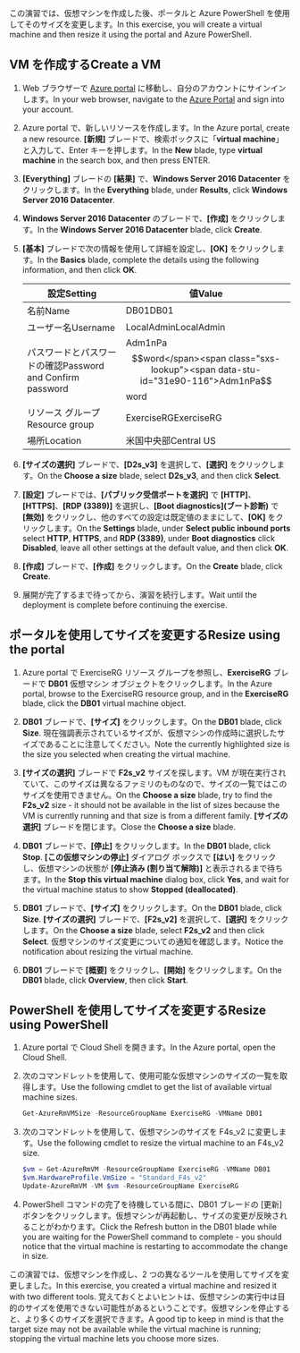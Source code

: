 <span data-ttu-id="31e90-101">この演習では、仮想マシンを作成した後、ポータルと Azure PowerShell を使用してそのサイズを変更します。</span><span class="sxs-lookup"><span data-stu-id="31e90-101">In this exercise, you will create a virtual machine and then resize it using the portal and Azure PowerShell.</span></span>

## <a name="create-a-vm"></a><span data-ttu-id="31e90-102">VM を作成する</span><span class="sxs-lookup"><span data-stu-id="31e90-102">Create a VM</span></span>

1. <span data-ttu-id="31e90-103">Web ブラウザーで [Azure portal](https://portal.azure.com?azure-portal=true) に移動し、自分のアカウントにサインインします。</span><span class="sxs-lookup"><span data-stu-id="31e90-103">In your web browser, navigate to the [Azure Portal](https://portal.azure.com?azure-portal=true) and sign into your account.</span></span>

1. <span data-ttu-id="31e90-104">Azure portal で、新しいリソースを作成します。</span><span class="sxs-lookup"><span data-stu-id="31e90-104">In the Azure portal, create a new resource.</span></span> <span data-ttu-id="31e90-105">**[新規]** ブレードで、検索ボックスに「**virtual machine**」と入力して、Enter キーを押します。</span><span class="sxs-lookup"><span data-stu-id="31e90-105">In the **New** blade, type **virtual machine** in the search box, and then press ENTER.</span></span>

1. <span data-ttu-id="31e90-106">**[Everything]** ブレードの **[結果]** で、**Windows Server 2016 Datacenter** をクリックします。</span><span class="sxs-lookup"><span data-stu-id="31e90-106">In the **Everything** blade, under **Results**, click **Windows Server 2016 Datacenter**.</span></span>

1. <span data-ttu-id="31e90-107">**Windows Server 2016 Datacenter** のブレードで、**[作成]** をクリックします。</span><span class="sxs-lookup"><span data-stu-id="31e90-107">In the **Windows Server 2016 Datacenter** blade, click **Create**.</span></span>

1. <span data-ttu-id="31e90-108">**[基本]** ブレードで次の情報を使用して詳細を設定し、**[OK]** をクリックします。</span><span class="sxs-lookup"><span data-stu-id="31e90-108">In the **Basics** blade, complete the details using the following information, and then click **OK**.</span></span>

    |<span data-ttu-id="31e90-109">設定</span><span class="sxs-lookup"><span data-stu-id="31e90-109">Setting</span></span>|<span data-ttu-id="31e90-110">値</span><span class="sxs-lookup"><span data-stu-id="31e90-110">Value</span></span>|
    |---|---|
    |<span data-ttu-id="31e90-111">名前</span><span class="sxs-lookup"><span data-stu-id="31e90-111">Name</span></span>|<span data-ttu-id="31e90-112">DB01</span><span class="sxs-lookup"><span data-stu-id="31e90-112">DB01</span></span>|
    |<span data-ttu-id="31e90-113">ユーザー名</span><span class="sxs-lookup"><span data-stu-id="31e90-113">Username</span></span>|<span data-ttu-id="31e90-114">LocalAdmin</span><span class="sxs-lookup"><span data-stu-id="31e90-114">LocalAdmin</span></span>|
    |<span data-ttu-id="31e90-115">パスワードとパスワードの確認</span><span class="sxs-lookup"><span data-stu-id="31e90-115">Password and Confirm password</span></span>|<span data-ttu-id="31e90-116">Adm1nPa$$word</span><span class="sxs-lookup"><span data-stu-id="31e90-116">Adm1nPa$$word</span></span>|
    |<span data-ttu-id="31e90-117">リソース グループ</span><span class="sxs-lookup"><span data-stu-id="31e90-117">Resource group</span></span>|<span data-ttu-id="31e90-118">ExerciseRG</span><span class="sxs-lookup"><span data-stu-id="31e90-118">ExerciseRG</span></span>|
    |<span data-ttu-id="31e90-119">場所</span><span class="sxs-lookup"><span data-stu-id="31e90-119">Location</span></span>|<span data-ttu-id="31e90-120">米国中央部</span><span class="sxs-lookup"><span data-stu-id="31e90-120">Central US</span></span>|

1. <span data-ttu-id="31e90-121">**[サイズの選択]** ブレードで、**[D2s_v3]** を選択して、**[選択]** をクリックします。</span><span class="sxs-lookup"><span data-stu-id="31e90-121">On the **Choose a size** blade, select **D2s_v3**, and then click **Select**.</span></span>

1. <span data-ttu-id="31e90-122">**[設定]** ブレードでは、**[パブリック受信ポートを選択]** で **[HTTP]**、**[HTTPS]**、**[RDP (3389)]** を選択し、**[Boot diagnostics]\(ブート診断\)** で **[無効]** をクリックし、他のすべての設定は既定値のままにして、**[OK]** をクリックします。</span><span class="sxs-lookup"><span data-stu-id="31e90-122">On the **Settings** blade, under **Select public inbound ports** select **HTTP**, **HTTPS**, and **RDP (3389)**, under **Boot diagnostics** click **Disabled**, leave all other settings at the default value, and then click **OK**.</span></span>

1. <span data-ttu-id="31e90-123">**[作成]** ブレードで、**[作成]** をクリックします。</span><span class="sxs-lookup"><span data-stu-id="31e90-123">On the **Create** blade, click **Create**.</span></span>

1. <span data-ttu-id="31e90-124">展開が完了するまで待ってから、演習を続行します。</span><span class="sxs-lookup"><span data-stu-id="31e90-124">Wait until the deployment is complete before continuing the exercise.</span></span>

## <a name="resize-using-the-portal"></a><span data-ttu-id="31e90-125">ポータルを使用してサイズを変更する</span><span class="sxs-lookup"><span data-stu-id="31e90-125">Resize using the portal</span></span>

1. <span data-ttu-id="31e90-126">Azure portal で ExerciseRG リソース グループを参照し、**ExerciseRG** ブレードで **DB01** 仮想マシン オブジェクトをクリックします。</span><span class="sxs-lookup"><span data-stu-id="31e90-126">In the Azure portal, browse to the ExerciseRG resource group, and in the **ExerciseRG** blade, click the **DB01** virtual machine object.</span></span>

1. <span data-ttu-id="31e90-127">**DB01** ブレードで、**[サイズ]** をクリックします。</span><span class="sxs-lookup"><span data-stu-id="31e90-127">On the **DB01** blade, click **Size**.</span></span> <span data-ttu-id="31e90-128">現在強調表示されているサイズが、仮想マシンの作成時に選択したサイズであることに注意してください。</span><span class="sxs-lookup"><span data-stu-id="31e90-128">Note the currently highlighted size is the size you selected when creating the virtual machine.</span></span>

1. <span data-ttu-id="31e90-129">**[サイズの選択]** ブレードで **F2s_v2** サイズを探します。VM が現在実行されていて、このサイズは異なるファミリのものなので、サイズの一覧ではこのサイズを使用できません。</span><span class="sxs-lookup"><span data-stu-id="31e90-129">On the **Choose a size** blade, try to find the **F2s_v2** size - it should not be available in the list of sizes because the VM is currently running and that size is from a different family.</span></span> <span data-ttu-id="31e90-130">**[サイズの選択]** ブレードを閉じます。</span><span class="sxs-lookup"><span data-stu-id="31e90-130">Close the **Choose a size** blade.</span></span>

1. <span data-ttu-id="31e90-131">**DB01** ブレードで、**[停止]** をクリックします。</span><span class="sxs-lookup"><span data-stu-id="31e90-131">In the **DB01** blade, click **Stop**.</span></span> <span data-ttu-id="31e90-132">**[この仮想マシンの停止]** ダイアログ ボックスで **[はい]** をクリックし、仮想マシンの状態が **[停止済み (割り当て解除)]** と表示されるまで待ちます。</span><span class="sxs-lookup"><span data-stu-id="31e90-132">In the **Stop this virtual machine** dialog box, click **Yes**, and wait for the virtual machine status to show **Stopped (deallocated)**.</span></span>

1. <span data-ttu-id="31e90-133">**DB01** ブレードで、**[サイズ]** をクリックします。</span><span class="sxs-lookup"><span data-stu-id="31e90-133">On the **DB01** blade, click **Size**.</span></span> <span data-ttu-id="31e90-134">**[サイズの選択]** ブレードで、**[F2s_v2]** を選択して、**[選択]** をクリックします。</span><span class="sxs-lookup"><span data-stu-id="31e90-134">On the **Choose a size** blade, select **F2s_v2** and then click **Select**.</span></span> <span data-ttu-id="31e90-135">仮想マシンのサイズ変更についての通知を確認します。</span><span class="sxs-lookup"><span data-stu-id="31e90-135">Notice the notification about resizing the virtual machine.</span></span>

1. <span data-ttu-id="31e90-136">**DB01** ブレードで **[概要]** をクリックし、**[開始]** をクリックします。</span><span class="sxs-lookup"><span data-stu-id="31e90-136">On the **DB01** blade, click **Overview**, then click **Start**.</span></span>

## <a name="resize-using-powershell"></a><span data-ttu-id="31e90-137">PowerShell を使用してサイズを変更する</span><span class="sxs-lookup"><span data-stu-id="31e90-137">Resize using PowerShell</span></span>

1. <span data-ttu-id="31e90-138">Azure portal で Cloud Shell を開きます。</span><span class="sxs-lookup"><span data-stu-id="31e90-138">In the Azure portal, open the Cloud Shell.</span></span>

1. <span data-ttu-id="31e90-139">次のコマンドレットを使用して、使用可能な仮想マシンのサイズの一覧を取得します。</span><span class="sxs-lookup"><span data-stu-id="31e90-139">Use the following cmdlet to get the list of available virtual machine sizes.</span></span>

    ```PowerShell
    Get-AzureRmVMSize -ResourceGroupName ExerciseRG -VMName DB01
    ```

1. <span data-ttu-id="31e90-140">次のコマンドレットを使用して、仮想マシンのサイズを F4s_v2 に変更します。</span><span class="sxs-lookup"><span data-stu-id="31e90-140">Use the following cmdlet to resize the virtual machine to an F4s_v2 size.</span></span>

    ```PowerShell
    $vm = Get-AzureRmVM -ResourceGroupName ExerciseRG -VMName DB01
    $vm.HardwareProfile.VmSize = "Standard_F4s_v2"
    Update-AzureRmVM -VM $vm -ResourceGroupName ExerciseRG
    ```

1. <span data-ttu-id="31e90-141">PowerShell コマンドの完了を待機している間に、DB01 ブレードの [更新] ボタンをクリックします。仮想マシンが再起動し、サイズの変更が反映されることがわかります。</span><span class="sxs-lookup"><span data-stu-id="31e90-141">Click the Refresh button in the DB01 blade while you are waiting for the PowerShell command to complete - you should notice that the virtual machine is restarting to accommodate the change in size.</span></span>

<span data-ttu-id="31e90-142">この演習では、仮想マシンを作成し、2 つの異なるツールを使用してサイズを変更しました。</span><span class="sxs-lookup"><span data-stu-id="31e90-142">In this exercise, you created a virtual machine and resized it with two different tools.</span></span> <span data-ttu-id="31e90-143">覚えておくとよいヒントは、仮想マシンの実行中は目的のサイズを使用できない可能性があるということです。仮想マシンを停止すると、より多くのサイズを選択できます。</span><span class="sxs-lookup"><span data-stu-id="31e90-143">A good tip to keep in mind is that the target size may not be available while the virtual machine is running; stopping the virtual machine lets you choose more sizes.</span></span>